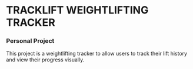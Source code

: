 # TRACKLIFT WEIGHTLIFTING TRACKER

### Personal Project

This project is a weightlifting tracker to allow users to track their lift history and view their progress visually.
